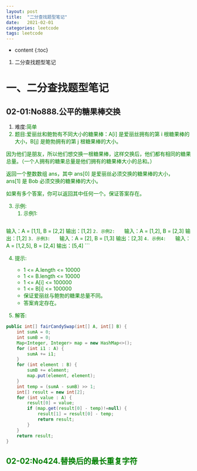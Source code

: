 ```yaml
---
layout: post
title:  "二分查找题型笔记"
date:   2021-02-01
categories: leetcode
tags: leetcode
---
```


* content
{:toc}

1. 二分查找题型笔记




# 一、二分查找题型笔记

## 02-01:No888.公平的糖果棒交换
1. 难度:<font color=green>简单<font color=green>
2. 题目:爱丽丝和鲍勃有不同大小的糖果棒：A[i] 是爱丽丝拥有的第 i 根糖果棒的大小，B[j] 是鲍勃拥有的第 j 根糖果棒的大小。

因为他们是朋友，所以他们想交换一根糖果棒，这样交换后，他们都有相同的糖果总量。（一个人拥有的糖果总量是他们拥有的糖果棒大小的总和。）

返回一个整数数组 ans，其中 ans[0] 是爱丽丝必须交换的糖果棒的大小，ans[1] 是 Bob 必须交换的糖果棒的大小。

如果有多个答案，你可以返回其中任何一个。保证答案存在。

3. 示例:
    1. 示例1:   
    ```
输入：A = [1,1], B = [2,2]
输出：[1,2]
    ```
    2. 示例2:   
    ```
输入：A = [1,2], B = [2,3]
输出：[1,2]
    ```
    3. 示例3:   
    ```
输入：A = [2], B = [1,3]
输出：[2,3]
    ```
    4. 示例4:   
    ```
输入：A = [1,2,5], B = [2,4]
输出：[5,4]
    ```

4. 提示:
    * 1 <= A.length <= 10000
    * 1 <= B.length <= 10000
    * 1 <= A[i] <= 100000
    * 1 <= B[i] <= 100000
    * 保证爱丽丝与鲍勃的糖果总量不同。
    * 答案肯定存在。

5. 解答:
```java
public int[] fairCandySwap(int[] A, int[] B) {
    int sumA = 0;
    int sumB = 0;
    Map<Integer, Integer> map = new HashMap<>();
    for (int i1 : A) {
        sumA += i1;
    }
    for (int element : B) {
        sumB += element;
        map.put(element, element);
    }
    int temp = (sumA - sumB) >> 1;
    int[] result = new int[2];
    for (int value : A) {
        result[0] = value;
        if (map.get(result[0] - temp)!=null) {
            result[1] = result[0] - temp;
            return result;
        }
    }
    return result;
}
```

## 02-02:No424.替换后的最长重复字符